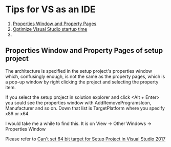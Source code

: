 # Tips for VS as an IDE

1. [Properties Window and Property Pages](#properties-window-and-property-pages-of-setup-project)
2. [Optimize Visual Studio startup time](https://docs.microsoft.com/en-us/visualstudio/ide/optimize-visual-studio-startup-time?view=vs-2019)
3. 


## Properties Window and Property Pages of setup project

The architecture is specified in the setup project's properties window which, 
confusingly enough, is not the same as the property pages, which is a pop-up window 
by right clicking the project and selecting the property item.

If you select the setup project in solution explorer and click <Alt + Enter> you sould see the 
properties window with AddRemoveProgramsIcon, Manufacturer and so on. Down that list is 
TargetPlatform where you specify x86 or x64.

I would take me a while to find this. It is on View -> Other Windows -> Properties Window

Please refer to [Can't set 64 bit target for Setup Project in Visual Studio 2017](https://stackoverflow.com/questions/47143721/cant-set-64-bit-target-for-setup-project-in-visual-studio-2017)




